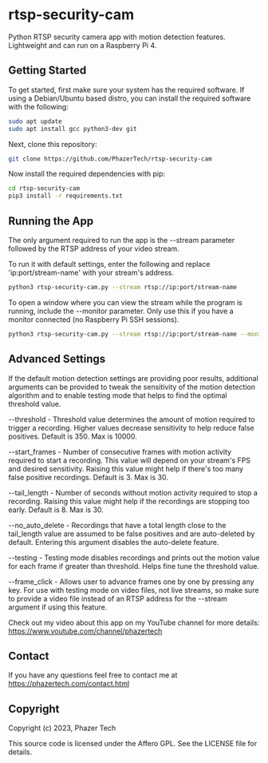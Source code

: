 # rtsp-security-cam
Python RTSP security camera app with motion detection features.  Lightweight and can run on a Raspberry Pi 4.

## Getting Started

To get started, first make sure your system has the required software. If using a Debian/Ubuntu based distro, you can install the required software with the following:

```bash
sudo apt update
sudo apt install gcc python3-dev git
```

Next, clone this repository:

```bash
git clone https://github.com/PhazerTech/rtsp-security-cam
```

Now install the required dependencies with pip:

```bash
cd rtsp-security-cam
pip3 install -r requirements.txt
```

## Running the App

The only argument required to run the app is the --stream parameter followed by the RTSP address of your video stream.

To run it with default settings, enter the following and replace 'ip:port/stream-name' with your stream's address.

```bash
python3 rtsp-security-cam.py --stream rtsp://ip:port/stream-name
```

To open a window where you can view the stream while the program is running, include the --monitor parameter.
Only use this if you have a monitor connected (no Raspberry Pi SSH sessions).

```bash
python3 rtsp-security-cam.py --stream rtsp://ip:port/stream-name --monitor
```

## Advanced Settings

If the default motion detection settings are providing poor results, additional arguments can be provided to tweak the sensitivity of the motion detection algorithm and to enable testing mode
that helps to find the optimal threshold value.

--threshold - Threshold value determines the amount of motion required to trigger a recording. Higher values decrease sensitivity to help reduce false positives. Default is 350. Max is 10000.

--start_frames - Number of consecutive frames with motion activity required to start a recording. This value will depend on your stream's FPS and desired sensitivity. Raising this value might help if there's too many false positive recordings. Default is 3. Max is 30.

--tail_length - Number of seconds without motion activity required to stop a recording. Raising this value might help if the recordings are stopping too early. Default is 8. Max is 30.

--no_auto_delete - Recordings that have a total length close to the tail_length value are assumed to be false positives and are auto-deleted by default. Entering this argument disables the auto-delete feature.

--testing - Testing mode disables recordings and prints out the motion value for each frame if greater than threshold. Helps fine tune the threshold value.

--frame_click - Allows user to advance frames one by one by pressing any key. For use with testing mode on video files, not live streams, so make sure to provide a video file instead of an RTSP address for the --stream argument if using this feature.

Check out my video about this app on my YouTube channel for more details: https://www.youtube.com/channel/phazertech

## Contact

If you have any questions feel free to contact me at https://phazertech.com/contact.html

## Copyright

Copyright (c) 2023, Phazer Tech

This source code is licensed under the Affero GPL. See the LICENSE file for details.
